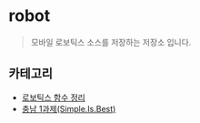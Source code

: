 # robot
> 모바일 로보틱스 소스를 저장하는 저장소 입니다.

## 카테고리
* [로보틱스 함수 정리](https://www.notion.so/MobileRobot-Docs-1a2756dfdc994f8e93b210ca9a3126d8)
* [충남 1과제(Simple.Is.Best)](https://github.com/BOSOEK/robot/tree/main/%EC%B6%A9%EB%82%A8_1%EA%B3%BC%EC%A0%9C(Simple.Is.Best))
